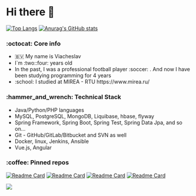 <h1> Hi there 👋 </h1>

[![Top Langs](https://github-readme-stats.vercel.app/api/top-langs/?username=Slavko13&layout=compact)](https://github.com/anuraghazra/github-readme-stats)
[![Anurag's GitHub stats](https://github-readme-stats.vercel.app/api?username=Slavko13)](https://github.com/anuraghazra/github-readme-stats)
  


<h3> :octocat: Core info </h3>
<ul> 
  <li>  🇧🇻 My name is Viacheslav </li>
  <li> I`m :two::four: years old </li>
  <li> In the past, I was a professional football player :soccer: . And now I have been studying programming for 4 years </li>
  <li> :school: I studied at MIREA - RTU https://www.mirea.ru/ 
</ul>

<h3> :hammer_and_wrench: Technical Stack </h3>

<ul> 
  <li> Java/Python/PHP languages </li>
  <li> MySQL, PostgreSQL, MongoDB, Liquibase, hbase, flyway </li>
  <li> Spring Framework, Spring Boot, Spring Test, Spring Data Jpa, and so on... </li>
  <li> Git - GitHub/GitLab/Bitbucket and SVN as well </li>
  <li> Docker, linux, Jenkins, Ansible</li>
  <li> Vue.js, Angular </li>
</ul>
 
  <h3> :coffee: Pinned repos </h3>
  
  [![Readme Card](https://github-readme-stats.vercel.app/api/pin/?username=Slavko13&repo=streamers)](https://github.com/Slavko13/streamers)
  [![Readme Card](https://github-readme-stats.vercel.app/api/pin/?username=Slavko13&repo=converter-valute)](https://github.com/Slavko13/converter-valute)
  [![Readme Card](https://github-readme-stats.vercel.app/api/pin/?username=Slavko13&repo=VkBoT)](https://github.com/Slavko13/VkBoT)
   [![Readme Card](https://github-readme-stats.vercel.app/api/pin/?username=Slavko13&repo=countries-microservices)](https://github.com/Slavko13/countries-microservices)
  
  
  
  ![](https://komarev.com/ghpvc/?username=Slavko13&style=flat-square&color=yellow)


